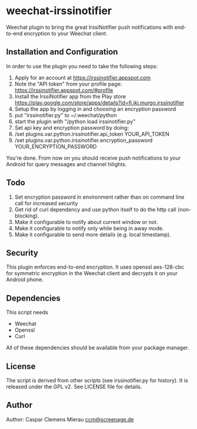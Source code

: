weechat-irssinotifier
=====================

Weechat plugin to bring the great IrssiNotifier push notifications with end-to-end encryption to your Weechat client.

## Installation and Configuration

In order to use the plugin you need to take the following steps:

1. Apply for an account at https://irssinotifier.appspot.com
2. Note the "API token" from your profile page: https://irssinotifier.appspot.com/#profile 
3. Install the IrssiNotifier app from the Play store https://play.google.com/store/apps/details?id=fi.iki.murgo.irssinotifier
4. Setup the app by logging in and choosing an encryption password
5. put "irssinotifier.py" to ~/.weechat/python
6. start the plugin with "/python load irssinotifier.py"
7. Set api key and encryption password by doing:
8. /set plugins.var.python.irssinotifier.api_token YOUR_API_TOKEN
9. /set plugins.var.python.irssinotifier.encryption_password YOUR_ENCRYPTION_PASSWORD

You're done. From now on you should receive push notifications to your Android for query messages and channel hilights.

## Todo

1. Set encryption password in environment rather than on command line call for increased security
2. Get rid of curl dependency and use python itself to do the http call (non-blocking).
3. Make it configurable to notify about current window or not.
4. Make it configurable to notify only while being in away mode.
5. Make it configurable to send more details (e.g. local timestamp).

## Security

This plugin enforces end-to-end encryption. It uses openssl aes-128-cbc for symmetric encryption in the Weechat client and decrypts it on your Android phone. 

## Dependencies

This script needs

* Weechat
* Openssl
* Curl

All of these dependencies should be available from your package manager.

## License

The script is derived from other scripts (see irssinotifier.py for history). It is released under the GPL v2. See LICENSE file for details.

## Author

Author: Caspar Clemens Mierau <ccm@screenage.de>

